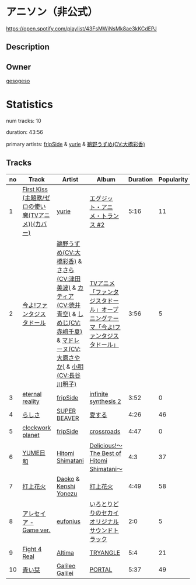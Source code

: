 # アニソン（非公式）
https://open.spotify.com/playlist/43FsMWiNsMk8ae3kKCdEPJ

## Description


## Owner
[gesogeso](https://open.spotify.com/user/llc1xxsoknqgh69956sifvyi5)

# Statistics
num tracks: 10

duration: 43:56

primary artists: [fripSide](https://open.spotify.com/artist/7ucOhItVkxNqunNLo8AkzN) & [yurie](https://open.spotify.com/artist/2gf1doVBmj6WQoJM7wP04q) & [鵜野うずめ(CV:大橋彩香)](https://open.spotify.com/artist/7Bp7jbIqyTyBa09EoNhFsK)

## Tracks
| no | Track | Artist | Album | Duration | Popularity |
| -- | ----- | ------ | ----- | -------- | ---------- |
| 1 | [First Kiss (主題歌/ゼロの使い魔(TVアニメ))(カバー)](https://open.spotify.com/track/6e3CzJHI1yjIXkSNyL1KDf) | [yurie](https://open.spotify.com/artist/2gf1doVBmj6WQoJM7wP04q) | [エグジット・アニメ・トランス #2](https://open.spotify.com/album/3Fa8WVHXggb63pOZXuFJ7p) | 5:16 | 11 |
| 2 | [今よ!ファンタジスタドール](https://open.spotify.com/track/75Ua1Ibca2ZdqMaEJcOp0C) | [鵜野うずめ(CV:大橋彩香)](https://open.spotify.com/artist/7Bp7jbIqyTyBa09EoNhFsK) & [ささら(CV:津田美波)](https://open.spotify.com/artist/3M9Onk85zpkLSfaicjykZK) & [カティア(CV:徳井青空)](https://open.spotify.com/artist/1ePwbwWzUIuw09Bk0dgzIW) & [しめじ(CV:赤﨑千夏)](https://open.spotify.com/artist/0IYjwWbhMCxssD62DdIZl3) & [マドレーヌ(CV:大原さやか)](https://open.spotify.com/artist/1GMC54YJZgglRXdFVVuVuO) & [小明(CV:長谷川明子)](https://open.spotify.com/artist/0OK3iuyEMfY6FzXYiATsGV) | [TVアニメ「ファンタジスタドール」オープニングテーマ「今よ!ファンタジスタドール」](https://open.spotify.com/album/4tqKFMDQy4wEQJlY54Pqzm) | 3:56 | 5 |
| 3 | [eternal reality](https://open.spotify.com/track/5WZ3xStbgNncYN4qV4AGJW) | [fripSide](https://open.spotify.com/artist/7ucOhItVkxNqunNLo8AkzN) | [infinite synthesis 2](https://open.spotify.com/album/3UJq9zblZ1Qtqz7jcOJ30a) | 3:52 | 0 |
| 4 | [らしさ](https://open.spotify.com/track/4KH5dTWkl7HRBa3LgBkj1c) | [SUPER BEAVER](https://open.spotify.com/artist/0SMhG4gXGD4gzLMMz08cQU) | [愛する](https://open.spotify.com/album/56R5833bsBKBzxAn3HQrf1) | 4:26 | 46 |
| 5 | [clockwork planet](https://open.spotify.com/track/2KJ6Zddj3vbMWzb5PAvD0C) | [fripSide](https://open.spotify.com/artist/7ucOhItVkxNqunNLo8AkzN) | [crossroads](https://open.spotify.com/album/3t616I2LaTRlwxb13RH3kQ) | 4:47 | 0 |
| 6 | [YUME日和](https://open.spotify.com/track/78tE9IdvgaY0GA99p4qXy8) | [Hitomi Shimatani](https://open.spotify.com/artist/34eavfJpWV3DnvwqOmml18) | [Delicious!〜The Best of Hitomi Shimatani〜](https://open.spotify.com/album/6jNMaxEg9Da0jUmv8jwmv6) | 4:3 | 37 |
| 7 | [打上花火](https://open.spotify.com/track/7pcTLUekZJQnzDOUDuExVJ) | [Daoko](https://open.spotify.com/artist/5Qeyh2XKoITt1mlEVtzazC) & [Kenshi Yonezu](https://open.spotify.com/artist/1snhtMLeb2DYoMOcVbb8iB) | [打上花火](https://open.spotify.com/album/1zIM9xHEOKU0rDCH6nIXQS) | 4:49 | 58 |
| 8 | [アレセイア - Game ver.](https://open.spotify.com/track/12jOXEEXOln9Iwhju13ijE) | [eufonius](https://open.spotify.com/artist/4cP9sxuv6OMGWN0RrhsQjc) | [いろとりどりのセカイ オリジナルサウンドトラック](https://open.spotify.com/album/6Lau7EsQJwL0M8E6BYnyPZ) | 2:0 | 5 |
| 9 | [Fight 4 Real](https://open.spotify.com/track/7dC1IOEeqCNEXd3fvJjHpq) | [Altima](https://open.spotify.com/artist/4m8EQCzawO944K6vdFpxs0) | [TRYANGLE](https://open.spotify.com/album/3JPHK5RZPIoGpC6C78LPCk) | 5:4 | 21 |
| 10 | [青い栞](https://open.spotify.com/track/3fCO1n6l7yekcNRDRkoJJ4) | [Galileo Galilei](https://open.spotify.com/artist/7p2S6p9yYGhJTtbTQFnsYZ) | [PORTAL](https://open.spotify.com/album/1WJkB7MN6rgPIEO08aa6vI) | 5:37 | 49 |
        
